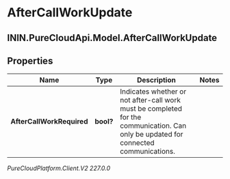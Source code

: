 # AfterCallWorkUpdate

## ININ.PureCloudApi.Model.AfterCallWorkUpdate

## Properties

|Name | Type | Description | Notes|
|------------ | ------------- | ------------- | -------------|
| **AfterCallWorkRequired** | **bool?** | Indicates whether or not after-call work must be completed for the communication. Can only be updated for connected communications. | |



_PureCloudPlatform.Client.V2 227.0.0_
